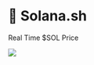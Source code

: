 # 🎉 Solana.sh

Real Time $SOL Price

![](https://user-images.githubusercontent.com/5221349/118390714-385de200-b639-11eb-80dd-16109f48624b.png)
